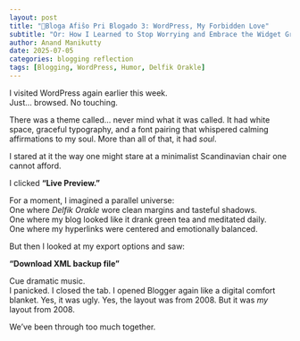 ```yaml
---
layout: post
title: "🧵Bloga Afiŝo Pri Blogado 3: WordPress, My Forbidden Love"
subtitle: "Or: How I Learned to Stop Worrying and Embrace the Widget Graveyard"
author: Anand Manikutty
date: 2025-07-05
categories: blogging reflection
tags: [Blogging, WordPress, Humor, Delfik Orakle]
---
```



I visited WordPress again earlier this week.  
Just… browsed. No touching.

There was a theme called... never mind what it was called. It had white space, graceful typography, and a font pairing that whispered calming affirmations to my soul. More than all of that, it had *soul*.

I stared at it the way one might stare at a minimalist Scandinavian chair one cannot afford.

I clicked **“Live Preview.”**

For a moment, I imagined a parallel universe:  
One where *Delfik Orakle* wore clean margins and tasteful shadows.  
One where my blog looked like it drank green tea and meditated daily.  
One where my hyperlinks were centered and emotionally balanced.

But then I looked at my export options and saw:

**“Download XML backup file”**

Cue dramatic music.  
I panicked. I closed the tab. I opened Blogger again like a digital comfort blanket. Yes, it was ugly. Yes, the layout was from 2008. But it was *my* layout from 2008.

We’ve been through too much together.

